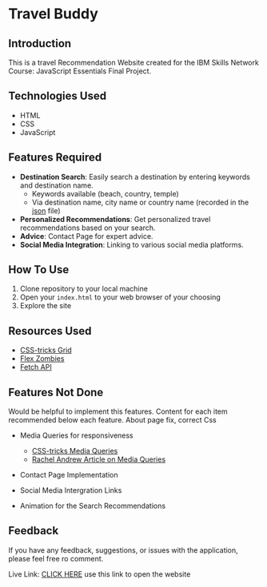 # Travel Buddy

## Introduction

This is a travel Recommendation Website created for the IBM Skills Network Course: JavaScript Essentials Final Project.


## Technologies Used
- HTML
- CSS
- JavaScript

## Features Required
- **Destination Search**: Easily search a destination by entering keywords and destination name.
    - Keywords available (beach, country, temple)
    - Via destination name, city name or country name (recorded in the [json](./travel_recommendation_api.json) file)
- **Personalized Recommendations**: Get personalized travel recommendations based on your search.
- **Advice**: Contact Page for expert advice.
- **Social Media Integration**: Linking to various social media platforms.

## How To Use
1. Clone repository to your local machine
2. Open your `index.html` to your web browser of your choosing
3. Explore the site


## Resources Used

- [CSS-tricks Grid](https://css-tricks.com/css-masonry-css-grid/)
- [Flex Zombies](https://mastery.games/flexboxzombies/chapter/2/level/4)
- [Fetch API](https://developer.mozilla.org/en-US/docs/Web/API/Fetch_API)

## Features Not Done
Would be helpful to implement this features.
Content for each item recommended below each feature.
About page fix, correct Css

- Media Queries for responsiveness
    - [CSS-tricks Media Queries](https://css-tricks.com/a-complete-guide-to-css-media-queries/)
    - [Rachel Andrew Article on Media Queries](https://www.smashingmagazine.com/2018/02/media-queries-responsive-design-2018/)

- Contact Page Implementation
- Social Media Intergration Links
- Animation for the Search Recommendations

## Feedback

If you have any feedback, suggestions, or issues with the application, please feel free ro comment.


Live Link: <a href=https://ahmer-kun.github.io/Final-project-for-Travel-Recommendation/>CLICK HERE</a>
use this link to open the website
